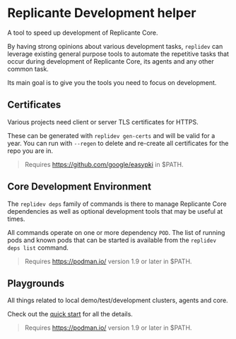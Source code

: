 # Replicante Development helper
A tool to speed up development of Replicante Core.

By having strong opinions about various development tasks, `replidev` can leverage existing
general purpose tools to automate the repetitive tasks that occur during development of
Replicante Core, its agents and any other common task.

Its main goal is to give you the tools you need to focus on development.


## Certificates
Various projects need client or server TLS certificates for HTTPS.

These can be generated with `replidev gen-certs` and will be valid for a year.
You can run with `--regen` to delete and re-create all certificates for the repo you are in.

> Requires https://github.com/google/easypki in $PATH.


## Core Development Environment
The `replidev deps` family of commands is there to manage Replicante Core dependencies
as well as optional development tools that may be useful at times.

All commands operate on one or more dependency `POD`.
The list of running pods and known pods that can be started is available from the
`replidev deps list` command.

> Requires https://podman.io/ version 1.9 or later in $PATH.


## Playgrounds
All things related to local demo/test/development clusters, agents and core.

Check out the [quick start](https://www.replicante.io/quick-start/) for all the details.

> Requires https://podman.io/ version 1.9 or later in $PATH.
